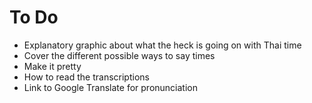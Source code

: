 # To Do

- Explanatory graphic about what the heck is going on with Thai time
- Cover the different possible ways to say times
- Make it pretty
- How to read the transcriptions
- Link to Google Translate for pronunciation
